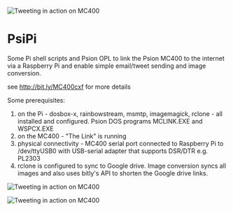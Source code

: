 
![Tweeting in action on MC400](https://zedstarr.files.wordpress.com/2021/09/screen2021-09-21-152350.png)

# PsiPi
Some Pi shell scripts and Psion OPL to link the Psion MC400 to the internet via a Raspberry Pi and enable simple email/tweet sending and image conversion.

see http://bit.ly/MC400cxf for more details

Some prerequisites: 
  1. on the Pi - dosbox-x, rainbowstream, msmtp, imagemagick, rclone - all installed and configured. Psion DOS programs MCLINK.EXE and WSPCX.EXE
  2. on the MC400 - "The Link" is running
  3. physical connectivity - MC400 serial port connected to Raspberry Pi to /dev/ttyUSB0 with USB-serial adapter that supports DSR/DTR e.g. PL2303
  4. rclone is configured to sync to Google drive. Image conversion syncs all images and also uses bitly's API to shorten the Google drive links.

![Tweeting in action on MC400](https://zedstarr.files.wordpress.com/2021/09/screen2021-09-21-122530.png)

![Tweeting in action on MC400](https://zedstarr.files.wordpress.com/2021/09/screenshot-from-2021-09-14-14-31-57.png)
